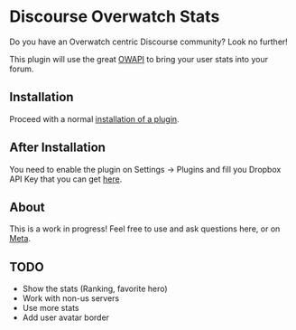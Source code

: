 # Discourse Overwatch Stats

Do you have an Overwatch centric Discourse community? Look no further!

This plugin will use the great [OWAPI](https://github.com/SunDwarf/OWAPI) to bring your user stats into your forum.

## Installation

Proceed with a normal [installation of a plugin](https://meta.discourse.org/t/install-a-plugin/19157?u=falco).


## After Installation

You need to enable the plugin on Settings -> Plugins and fill you Dropbox API Key that you can get [here](https://www.dropbox.com/developers/apps/create).


## About

This is a work in progress! Feel free to use and ask questions here, or on [Meta](meta.discourse.org).

## TODO

- Show the stats (Ranking, favorite hero)
- Work with non-us servers
- Use more stats
- Add user avatar border